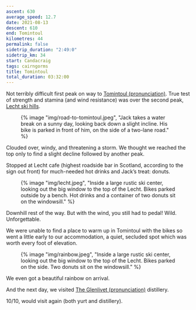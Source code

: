 ```yaml
---
ascent: 630
average_speed: 12.7
date: 2021-08-13
descent: 610
end: Tomintoul
kilometres: 44
permalink: false
sidetrip_duration: "2:49:0"
sidetrip_km: 34
start: Candacraig
tags: cairngorms
title: Tomintoul
total_duration: 03:32:00
---
```


Not terribly difficult first peak on way to [Tomintoul (pronunciation)](https://www.youtube.com/watch?v=bl_1enZk-so). True test of strength and stamina (and wind resistance) was over the second peak, [Lecht ski hills](https://www.lecht.co.uk/about-the-lecht).

<figure class="float-left">
{% image "img/road-to-tomintoul.jpeg", "Jack takes a water break on a sunny day, looking back down a slight incline. His bike is parked in front of him, on the side of a two-lane road." %}
</figure>

Clouded over, windy, and threatening a storm. We thought we reached the top only to find a slight decline followed by another peak.

Stopped at Lecht cafe (highest roadside bar in Scotland, according to the sign out front) for much-needed hot drinks and Jack’s treat: donuts.

<figure class="float-right">
{% image "img/lecht.jpeg", "Inside a large rustic ski center, looking out the big window to the top of the Lecht. Bikes parked outside by a bench. Hot drinks and a container of two donuts sit on the windowsill." %}
</figure>

Downhill rest of the way. But with the wind, you still had to pedal! Wild. Unforgettable.

We were unable to find a place to warm up in Tomintoul with the bikes so went a little early to our accommodation, a quiet, secluded spot which was worth every foot of elevation.

<figure class="float-left">
{% image "img/rainbow.jpeg", "Inside a large rustic ski center, looking out the big window to the top of the Lecht. Bikes parked on the side. Two donuts sit on the windowsill." %}
</figure>

We even got a beautiful rainbow on arrival.

And the next day, we visited [The Glenlivet (pronunciation)](https://www.youtube.com/watch?v=4fZWvnopKxM&list=PL6TwbysAXiWKQfv9GFWwsGhyjeMDShAqp&index=41) distillery.

10/10, would visit again (both yurt and distillery).
